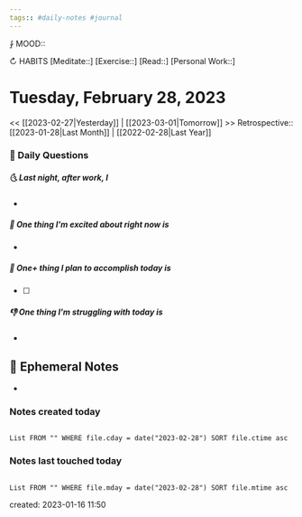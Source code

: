 ```yaml
---
tags:: #daily-notes #journal
---
```


⨑ MOOD::

↻ HABITS
[Meditate::]
[Exercise::]
[Read::]
[Personal Work::]

# Tuesday, February 28, 2023

\<\< [[2023-02-27|Yesterday]] | [[2023-03-01|Tomorrow]] >>
Retrospective:: [[2023-01-28|Last Month]] | [[2022-02-28|Last Year]]

### 📅 Daily Questions

##### 🌜 Last night, after work, I

-

##### 🙌 One thing I'm excited about right now is

-

##### 🚀 One+ thing I plan to accomplish today is

- [ ]

##### 👎 One thing I'm struggling with today is

-

## 📝 Ephemeral Notes

-

### Notes created today

```dataview

List FROM "" WHERE file.cday = date("2023-02-28") SORT file.ctime asc

```

### Notes last touched today

```dataview

List FROM "" WHERE file.mday = date("2023-02-28") SORT file.mtime asc

```

created: 2023-01-16 11:50
